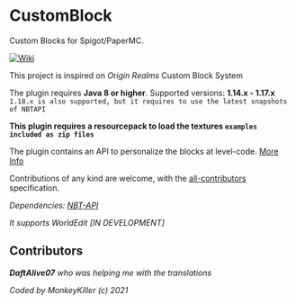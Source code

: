 # CustomBlock

Custom Blocks for Spigot/PaperMC.

[![Wiki](https://img.shields.io/badge/-wiki-blue)](https://github.com/MMonkeyKiller/CustomBlocks/wiki/EN_Home)

This project is inspired on _Origin Realms_ Custom Block System

The plugin requires **Java 8 or higher**. Supported versions: **1.14.x - 1.17.x**\
`1.18.x is also supported, but it requires to use the latest snapshots of NBTAPI`

**This plugin requires a resourcepack to load the textures `examples included as zip files`**

The plugin contains an API to personalize the blocks at
level-code. [More Info](https://github.com/MMonkeyKiller/CustomBlocks/wiki/EN_UsingTheAPI)

Contributions of any kind are welcome, with the [all-contributors](https://allcontributors.org/) specification.

_Dependencies: [NBT-API](https://www.spigotmc.org/resources/nbt-api.7939/)_

_It supports WorldEdit [IN DEVELOPMENT]_

## Contributors

_**DaftAlive07** who was helping me with the translations_

_Coded by MonkeyKiller (c) 2021_
